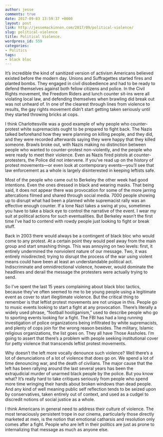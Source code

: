 ```yaml
---
author: jesse
comments: true
date: 2017-09-03 13:59:37 +0000
layout: post
link: http://jessemackinnon.com/2017/09/political-violence/
slug: political-violence
title: Political Violence.
wordpress_id: 559
categories:
- Politics
tags:
- black bloc
---
```


It’s incredible the kind of sanitized version of activism Americans believed existed before the modern day. Unions and Suffragettes started fires and planted bombs. They engaged in civil disobedience and had to be ready to defend themselves against both fellow citizens and police. In the Civil Rights movement, the Freedom Riders and lunch counter sit-ins were all violating local law, and defending themselves when brawling did break out was not unheard of. In one of the clearest through lines from violence to results, the gay rights movement didn’t start getting taken seriously until they started throwing bricks at cops.

I think Charlottesville was a good example of why people who counter-protest white supremacists ought to be prepared to fight back. The Nazis talked beforehand how they were planning on killing people, and they did, and they were recorded afterwards saying they were happy that they killed someone. Brawls broke out, with Nazis making no distinction between people who wanted to counter-protest non-violently, and the people who were ready to meet their violence. Even as Nazis fired pistols at counter-protesters, the Police did not intervene. If you’ve read up on the history of protest movements—or even look at contemporary events—you’ll see that law enforcement as a whole is largely disinterested in keeping leftists safe.

Most of the people who came out to Berkeley the other week had good intentions. Even the ones dressed in black and wearing masks. That being said, it does not appear there was provocation for some of the more jarring altercations filmed and shared through social media. 7000 people showing up to disrupt what had been a planned white supremacist rally was an effective enough counter. If a lone Nazi takes a swing at you, sometimes you have to take a black eye to control the narrative of the event. I wear my suit at political actions for such eventualities. But Berkeley wasn’t the first time I’ve had to contend with rowdy people just looking to fight or break stuff.

Back in 2003 there would always be a contingent of black bloc who would come to any protest. At a certain point they would peel away from the main group and start smashing things. This was annoying on two levels: first, it entirely undermined the nonviolent nature of our message. Two, it was entirely misdirected; trying to disrupt the process of the war using violent means could have been at least an understandable political act. Indiscriminate and omnidirectional violence, however, would dominate the headlines and derail the message the protesters were actually trying to send.

So I’ve spent the last 15 years complaining about black bloc tactics, because they’ve often seemed to me to be young people using a legitimate event as cover to start illegitimate violence. But the critical thing to remember is that leftist protest movements are not unique in this. People go to music events looking to start a fight at any provocation. There’s literally a widely used phrase, “football hooliganism,” used to describe people who go to sporting events looking for a fight. The FBI has had a long running investigation of police organizations being infiltrated by white supremacists, and plenty of cops join for the wrong reason besides. The military, Islamic religious organizations, the list goes on. They all have Those Assholes. I’m going to assert that there’s a problem with people seeking institutional cover for petty violence that transcends leftist protest movements.

Why doesn’t the left more vocally denounce such violence? Well there’s a lot of denunciations of a lot of violence that does go on. We spend a lot of time denouncing war, and the death of civilians. The major cause that the left has been rallying around the last several years has been the extrajudicial murder of unarmed black people by the police. But you know what? It’s really hard to take critiques seriously from people who spend more time wringing their hands about broken windows than dead people. And any kind of well meaning public self reflection tends to be seized upon by conservatives, taken entirely out of context, and used as a cudgel to discredit notions of social justice as a whole.

I think Americans in general need to address their culture of violence. The most tenaciously persistent trope in our cinema, particularly those directly marketed at men, is the notion that emotional catharsis and resolution only comes after a fight. People who are left in their politics are just as prone to internalizing that message as much as anyone else.
